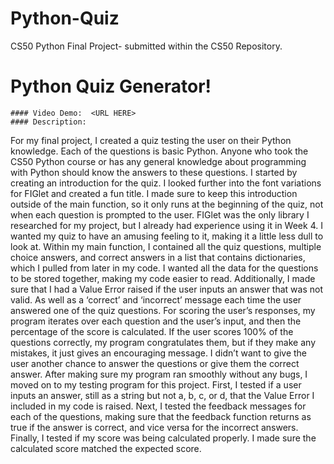 # Python-Quiz
CS50 Python Final Project- submitted within the CS50 Repository.
 # Python Quiz Generator!
 
    #### Video Demo:  <URL HERE>
    #### Description:
For my final project, I created a quiz testing the user on their Python knowledge. Each of the questions is basic Python. Anyone who took the CS50 Python course or has any general knowledge about programming with Python should know the answers to these questions. 
I started by creating an introduction for the quiz. I looked further into the font variations for FIGlet and created a fun title. I made sure to keep this introduction outside of the main function, so it only runs at the beginning of the quiz, not when each question is prompted to the user. FIGlet was the only library I researched for my project, but I already had experience using it in Week 4. I wanted my quiz to have an amusing feeling to it, making it a little less dull to look at. 
Within my main function, I contained all the quiz questions, multiple choice answers, and correct answers in a list that contains dictionaries, which I pulled from later in my code. I wanted all the data for the questions to be stored together, making my code easier to read. Additionally, I made sure that I had a Value Error raised if the user inputs an answer that was not valid. As well as a ‘correct’ and ‘incorrect’ message each time the user answered one of the quiz questions. For scoring the user’s responses, my program iterates over each question and the user’s input, and then the percentage of the score is calculated. If the user scores 100% of the questions correctly, my program congratulates them, but if they make any mistakes, it just gives an encouraging message. I didn’t want to give the user another chance to answer the questions or give them the correct answer.
After making sure my program ran smoothly without any bugs, I moved on to my testing program for this project. First, I tested if a user inputs an answer, still as a string but not a, b, c, or d, that the Value Error I included in my code is raised. Next, I tested the feedback messages for each of the questions, making sure that the feedback function returns as true if the answer is correct, and vice versa for the incorrect answers. Finally, I tested if my score was being calculated properly. I made sure the calculated score matched the expected score.

